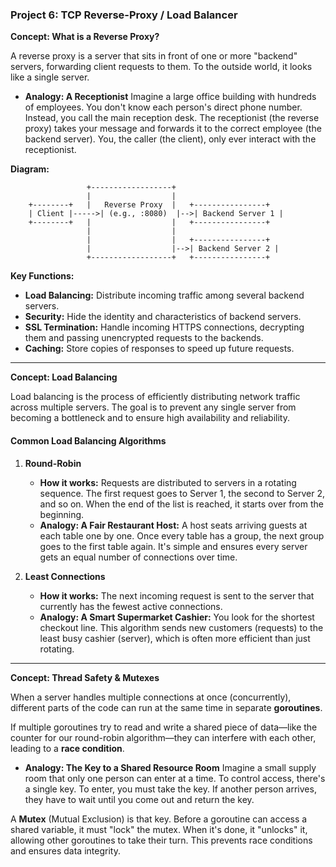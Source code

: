 ### Project 6: TCP Reverse-Proxy / Load Balancer

**Concept: What is a Reverse Proxy?**

A reverse proxy is a server that sits in front of one or more "backend" servers, forwarding client requests to them. To the outside world, it looks like a single server.

*   **Analogy: A Receptionist**
    Imagine a large office building with hundreds of employees. You don't know each person's direct phone number. Instead, you call the main reception desk. The receptionist (the reverse proxy) takes your message and forwards it to the correct employee (the backend server). You, the caller (the client), only ever interact with the receptionist.

**Diagram:**

```
                 +------------------+
                 |                  |
    +--------+   |   Reverse Proxy  |   +----------------+
    | Client |----->| (e.g., :8080)  |-->| Backend Server 1 |
    +--------+   |                  |   +----------------+
                 |                  |
                 |                  |   +----------------+
                 |                  |-->| Backend Server 2 |
                 +------------------+   +----------------+
```

**Key Functions:**
*   **Load Balancing:** Distribute incoming traffic among several backend servers.
*   **Security:** Hide the identity and characteristics of backend servers.
*   **SSL Termination:** Handle incoming HTTPS connections, decrypting them and passing unencrypted requests to the backends.
*   **Caching:** Store copies of responses to speed up future requests.

---

**Concept: Load Balancing**

Load balancing is the process of efficiently distributing network traffic across multiple servers. The goal is to prevent any single server from becoming a bottleneck and to ensure high availability and reliability.

#### Common Load Balancing Algorithms

1.  **Round-Robin**
    *   **How it works:** Requests are distributed to servers in a rotating sequence. The first request goes to Server 1, the second to Server 2, and so on. When the end of the list is reached, it starts over from the beginning.
    *   **Analogy: A Fair Restaurant Host:** A host seats arriving guests at each table one by one. Once every table has a group, the next group goes to the first table again. It's simple and ensures every server gets an equal number of connections over time.

2.  **Least Connections**
    *   **How it works:** The next incoming request is sent to the server that currently has the fewest active connections.
    *   **Analogy: A Smart Supermarket Cashier:** You look for the shortest checkout line. This algorithm sends new customers (requests) to the least busy cashier (server), which is often more efficient than just rotating.

---

**Concept: Thread Safety & Mutexes**

When a server handles multiple connections at once (concurrently), different parts of the code can run at the same time in separate **goroutines**.

If multiple goroutines try to read and write a shared piece of data—like the counter for our round-robin algorithm—they can interfere with each other, leading to a **race condition**.

*   **Analogy: The Key to a Shared Resource Room**
    Imagine a small supply room that only one person can enter at a time. To control access, there's a single key. To enter, you must take the key. If another person arrives, they have to wait until you come out and return the key.

A **Mutex** (Mutual Exclusion) is that key. Before a goroutine can access a shared variable, it must "lock" the mutex. When it's done, it "unlocks" it, allowing other goroutines to take their turn. This prevents race conditions and ensures data integrity.
